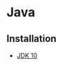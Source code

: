 # Java

## Installation
* [JDK 10](https://www.ntu.edu.sg/home/ehchua/programming/howto/JDK_Howto.html)
